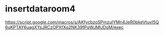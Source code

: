 # insertdataroom4
https://script.google.com/macros/s/AKfycbzoSPmzuIYMn4JeR0bkeVtuvI5Q6uKPTAY6uagXYsJRCzOPXfXo2NK39fPqWJMUDoM/exec
